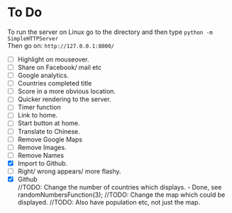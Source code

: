 # To Do

To run the server on Linux go to the directory and then type 
`python -m SimpleHTTPServer`  
Then go on: 
`http://127.0.0.1:8000/` 

- [ ] Highlight on mouseover.
- [ ] Share on Facebook/ mail etc
- [ ] Google analytics.
- [ ] Countries completed title 	
- [ ] Score in a more obvious location.
- [ ] Quicker rendering to the server.
- [ ] Timer function
- [ ] Link to home.
- [ ] Start button at home.
- [ ] Translate to Chinese.
- [ ] Remove Google Maps
- [ ] Remove Images.
- [ ] Remove Names
- [X] Import to Github.
- [ ] Right/ wrong appears/ more flashy.
- [X] Github 	
//TODO: Change the number of countries which displays. - Done, see randomNumbersFunction(3);
//TODO: Change the map which could be displayed.
//TODO: Also have population etc, not just the map.